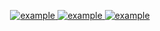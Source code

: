 <p align ="center">
   <a  href="" target="_blank">
    <img src="https://img.shields.io/badge/My_Website-000000?style=for-the-badge&logo=Microsoft-edge&logoColor=white" alt="example"/>
  </a>
  <a href="mailto:rameshagowda555@gmail.com" target="_blank">
    <img src="https://img.shields.io/badge/Gmail-D14836?style=for-the-badge&logo=gmail&logoColor=white" alt="example"/>
  </a>
  <a href="https://www.linkedin.com/in/ramesha-4a80a8175/" target="_blank">
    <img src="https://img.shields.io/badge/LinkedIn-0077B5?style=for-the-badge&logo=linkedin&logoColor=white" alt="example"/>
  </a>
</p>
